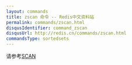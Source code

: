 ```yaml
---
layout: commands
title: zscan 命令 -- Redis中文资料站
permalink: commands/zscan.html
disqusIdentifier: command_zscan
disqusUrl: http://redis.cn/commands/zscan.html
commandsType: sortedsets
---
```


请参考[SCAN](/commands/scan.html)
